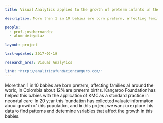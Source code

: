 ```yaml
---
title: Visual Analytics applied to the growth of preterm infants in their first year of life

description: More than 1 in 10 babies are born preterm, affecting families all around the world, in Colombia about 12% are preterm births. Kangaroo Foundation has helped this babies with the application of KMC as a standard practice in neonatal care. In 20 year this foundation has collected valuate information about growth of this population, and in this project we want to explore this data to find patterns and determine variables that affect the growth in this babies.

people:
  - prof-josehernandez
  - alum-deisydiaz

layout: project

last-updated: 2017-05-19

research_area: Visual Analytics

link: "http://analiticafundacioncanguro.com/"
---
```


More than 1 in 10 babies are born preterm, affecting families all around the world, in Colombia about 12% are preterm births. Kangaroo Foundation has helped this babies with the application of KMC as a standard practice in neonatal care. In 20 year this foundation has collected valuate information about growth of this population, and in this project we want to explore this data to find patterns and determine variables that affect the growth in this babies.
